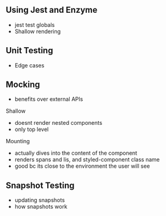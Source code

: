 ## Using Jest and Enzyme

- jest test globals
- Shallow rendering

## Unit Testing

- Edge cases

## Mocking

- benefits over external APIs

Shallow
- doesnt render nested components
- only top level

Mounting
- actually dives into the content of the component
- renders spans and lis, and styled-component class name
- good bc its close to the environment the user will see

## Snapshot Testing

- updating snapshots
- how snapshots work

